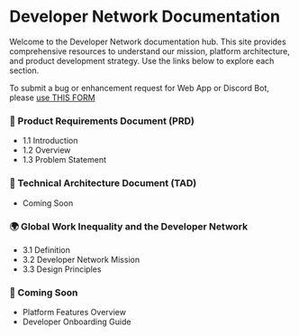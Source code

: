 # Developer Network Documentation

Welcome to the Developer Network documentation hub. This site provides comprehensive resources to understand our mission, platform architecture, and product development strategy. Use the links below to explore each section.



To submit a bug or enhancement request for Web App or Discord Bot,  please [use THIS FORM](https://docs.google.com/forms/d/e/1FAIpQLSeSRHPuGkMkZNfZjsGLtf6d9nZCC6rlcxdazeyHp0d_w8y6kA/viewform?usp=header)

### 📘 Product Requirements Document (PRD)

* 1.1 Introduction
* 1.2 Overview
* 1.3 Problem Statement



### 🚀 Technical Architecture Document (TAD)

* Coming Soon

### 🌍 Global Work Inequality and the Developer Network

* 3.1 Definition
* 3.2 Developer Network Mission
* 3.3 Design Principles

### 🚀 Coming Soon

* Platform Features Overview
* Developer Onboarding Guide

